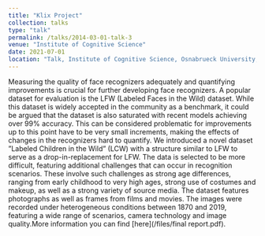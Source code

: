 ```yaml
---
title: "Klix Project"
collection: talks
type: "talk"
permalink: /talks/2014-03-01-talk-3
venue: "Institute of Cognitive Science"
date: 2021-07-01
location: "Talk, Institute of Cognitive Science, Osnabrueck University, Germany, Building 50, Room 50/E07, Wachsbleiche 27, Osnabrueck, Germany"
---
```

Measuring the quality of face recognizers adequately and quantifying improvements is crucial for further developing face recognizers. A popular dataset for evaluation is the LFW (Labeled Faces in the Wild) dataset. While this dataset is widely accepted in the community as a benchmark, it could be argued that the dataset is also saturated with recent models achieving over 99% accuracy. This can be considered problematic for improvements up to this point have to be very small increments, making the effects of changes in the recognizers hard to quantify. We introduced a novel dataset ”Labeled Children in the Wild” (LCW) with a structure similar to LFW to serve as a drop-in-replacement for LFW. The data is selected to be more difficult, featuring additional challenges that can occur in recognition scenarios. These involve such challenges as strong age differences, ranging from early childhood to very high ages, strong use of costumes and makeup, as well as a strong variety of source media. The dataset features photographs as well as frames from films and movies. The images were recorded under heterogeneous conditions between 1870 and 2019, featuring a wide range of scenarios, camera technology and image quality.More information you can find [here](/files/final report.pdf).
